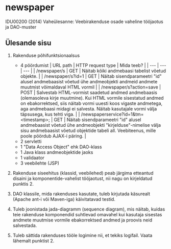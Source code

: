 # newspaper #

IDU00200 (2014) Vaheülesanne: Veebirakenduse osade vaheline tööjaotus ja DAO-muster


## Ülesande sisu ##

1. Rakenduse põhifunktsionaalsus
    * 4 pöördumist
        | URL path | HTTP request type | Mida teeb? |
        | --- | --- | --- |
        | /newspaper/s | GET | Näitab kõiki andmebaasi tabelist võetud objekte. |
        | /newspaper/s?id=1 | GET | Näitab sisendparameetri "id" alusel andmebaasist võetud ühe andmeobjekti andmeid andmete muutmist võimaldaval HTML vormil |
        | /newspaper/s?action=save | POST | Salvestab HTML-vormist saadetud andmed andmebaasis (olemasoleva kirje muutmine). Kui HTML vormile sisestatud andmed on ebakorrektsed, siis näitab vormi uuesti koos vigaste andmetega, aga andmebaasi midagi ei salvesta. Näitab kasutajale vormi välja täpsusega, kus tehti viga. |
        | /newspaperservice?id=1&amp;tm=&lt;timestamp&gt;; | GET | Näitab sisendparameetri "id" alusel andmebaasist võetud ühe andmeobjekti "kirjelduse"-nimelise välja sisu andmebaasist võetud objektide tabeli all. Veebiteenus, mille poole pöördub AJAX-i päring. |
    * 2 servletti
    * 1 "Data Access Object" ehk DAO-klass
    * 1 Java klass andmeobjektide jaoks
    * 1 validaator
    * 3 veebilehte (JSP)

2. Rakenduse siseehitus (klassid, veebilehed) peab järgima etteantud disaini ja komponentide-vahelist
   tööjaotust, nii nagu on kirjeldatud punktis 2.

3. DAO klassile, mida rakenduses kasutate, tuleb kirjutada käsurealt (Apache ant-i või Maven-iga)
   käivitatavad testid.

4. Tuleb joonistada jada-diagramm (sequence diagram), mis näitab, kuidas teie rakenduse komponendid
   suhtlevad omavahel kui kasutaja sisestas andmete muutmise vormile ebakorrektsed andmed ja proovis
   neid salvestada.

5. Tuleb sättida rakenduses tööle logimine nii, et tekiks logifail. Vaata lähemalt punktist 2.
